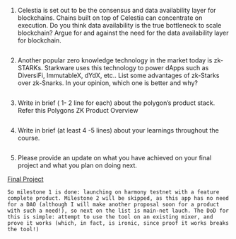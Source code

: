 1. Celestia is set out to be the consensus and data availability layer for blockchains. Chains built on top of Celestia can concentrate on execution. Do you think data availability is the true bottleneck to scale blockchain? Argue for and against the need for the data availability layer for blockchain.

```
```

2. Another popular zero knowledge technology in the market today is zk-STARKs. Starkware uses this technology to power dApps such as DiversiFi, ImmutableX, dYdX, etc.. List some advantages of zk-Starks over zk-Snarks. In your opinion, which one is better and why?

```
```

3. Write in brief ( 1- 2 line for each) about the polygon’s product stack. Refer this Polygons ZK Product Overview

```
```

4. Write in brief (at least 4 -5 lines) about your learnings throughout the course.

```
```

5. Please provide an update on what you have achieved on your final project and what you plan on doing next.

[Final Project](https://github.com/alienflip/degenDeploy)

```
So milestone 1 is done: launching on harmony testnet with a feature complete product. Milestone 2 will be skipped, as this app has no need for a DAO (although I will make another proposal soon for a product with such a need!), so next on the list is main-net lauch. The DoD for this is simple: attempt to use the tool on an existing mixer, and prove it works (which, in fact, is ironic, since proof it works breaks the tool!)
```
